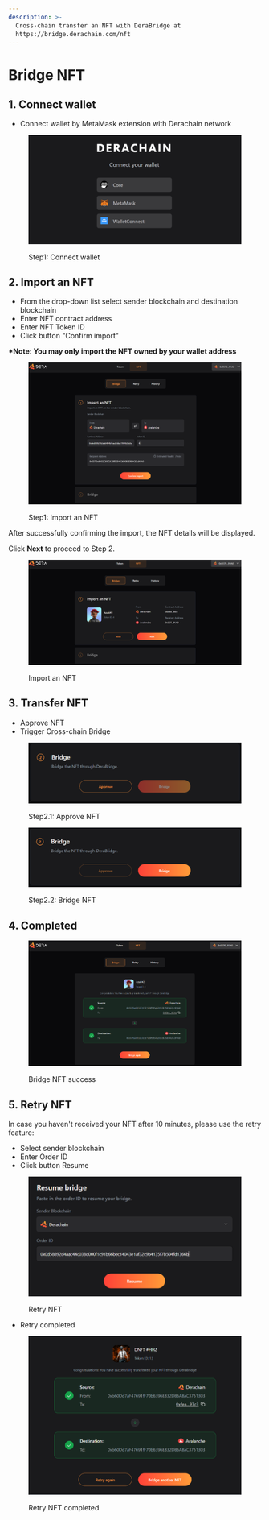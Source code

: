 ```yaml
---
description: >-
  Cross-chain transfer an NFT with DeraBridge at
  https://bridge.derachain.com/nft
---
```


# Bridge NFT

## 1. **Connect wallet**

* Connect wallet by MetaMask extension with Derachain network

<figure><img src="../.gitbook/assets/image (9) (1).png" alt=""><figcaption><p>Step1: Connect wallet</p></figcaption></figure>

## **2. Import an NFT**

* From the drop-down list select sender blockchain and destination blockchain
* Enter NFT contract address
* Enter NFT Token ID&#x20;
* Click button "Confirm import"

**\*Note: You may only import the NFT owned by your wallet address**

<figure><img src="../.gitbook/assets/image (18).png" alt=""><figcaption><p>Step1: Import an NFT</p></figcaption></figure>

After successfully confirming the import, the NFT details will be displayed.&#x20;

Click **Next** to proceed to Step 2.

<figure><img src="../.gitbook/assets/image (19).png" alt=""><figcaption><p>Import an NFT</p></figcaption></figure>

## **3. Transfer NFT**

* Approve NFT
* Trigger Cross-chain Bridge

<figure><img src="../.gitbook/assets/image (20).png" alt=""><figcaption><p>Step2.1: Approve NFT</p></figcaption></figure>

<figure><img src="../.gitbook/assets/image (21).png" alt=""><figcaption><p>Step2.2: Bridge NFT</p></figcaption></figure>

## **4. Completed**

<figure><img src="../.gitbook/assets/image (22).png" alt=""><figcaption><p>Bridge NFT success</p></figcaption></figure>

## **5. Retry NFT**

In case you haven't received your NFT after 10 minutes, please use the retry feature:

* Select sender blockchain
* Enter Order ID
* Click button Resume

<figure><img src="../.gitbook/assets/image (6) (1).png" alt=""><figcaption><p>Retry NFT</p></figcaption></figure>

* Retry completed

<figure><img src="../.gitbook/assets/image (7) (1).png" alt=""><figcaption><p>Retry NFT completed</p></figcaption></figure>
